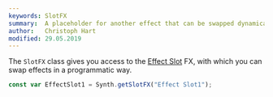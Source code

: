 ```yaml
---
keywords: SlotFX
summary:  A placeholder for another effect that can be swapped dynamically.
author:   Christoph Hart
modified: 29.05.2019
---
```


The `SlotFX` class gives you access to the [Effect Slot](/hise-modules/effects/list/slotfx) FX, with which you can swap effects in a programmatic way. 

```javascript
const var EffectSlot1 = Synth.getSlotFX("Effect Slot1");

```

